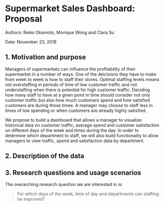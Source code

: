 # Supermarket Sales Dashboard: Proposal

Authors: Reiko Okamoto, Monique Wong and Clara Su

Date: November 23, 2019

## 1. Motivation and purpose
Managers of supermarkets can influence the profitability of their supermarket in a number of ways. One of the deicisions they have to make from week to week is how to staff their stores. Optimal staffing levels means not overstaffing in periods of time of low customer traffic and not understaffing when there is potential for high customer traffic. Deciding how many staff to have at a given point in time should consider not only customer traffic but also how much customers spend and how satisfied customers are during those times. A manager may choose to staff less in times of low spending or when customers are already highly satisfied. 

We propose to build a dashboard that allows a manager to visualize historical data on customer traffic, average spend and customer satisfaction on different days of the week and times during the day. In order to determine which department to staff, we will also build functionality to allow managers to view traffic, spend and satisfaction data by department. 

## 2. Description of the data

## 3. Research questions and usage scenarios
The overarching research question we are interested in is:
> For which days of the week, time of day and departments can staffing be improved? 


